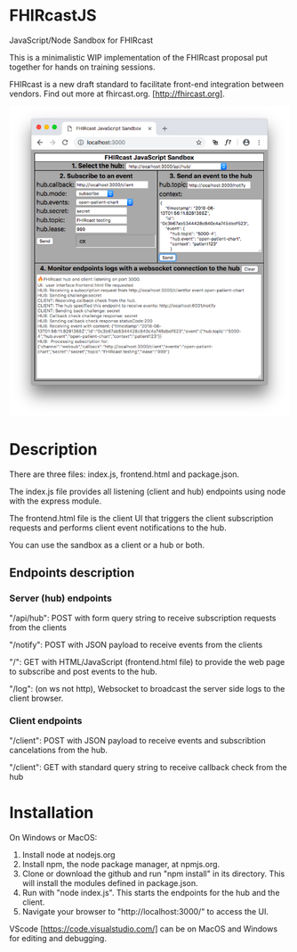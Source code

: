 # FHIRcastJS
JavaScript/Node Sandbox for FHIRcast

This is a minimalistic WIP implementation of the FHIRcast proposal put together for hands on training sessions.

FHIRcast is a new draft standard to facilitate front-end integration between vendors.  Find out more at fhircast.org. [http://fhircast.org].

![frontend](frontend.png)

# Description

There are three files:  index.js, frontend.html and package.json.

The index.js file provides all listening (client and hub) endpoints using node with the express module.  

The frontend.html file is the client UI that triggers the client subscription requests and performs client event notifications to the hub.

You can use the sandbox as a client or a hub or both.

## Endpoints description
### Server (hub) endpoints

"/api/hub": POST with form query string to receive subscription requests from the clients
 
 
 "/notify": POST with JSON payload to receive events from the clients 


"/": GET with HTML/JavaScript (frontend.html file) to provide the web page to subscribe and post events to the hub.


"/log": (on ws not http), Websocket to broadcast the server side logs to the client browser.

### Client endpoints

"/client": POST with JSON payload to receive events and subscribtion cancelations from the hub.


"/client": GET with standard query string to receive callback check from the hub 

Installation
========================================
On Windows or MacOS:
1. Install node at nodejs.org
2. Install npm, the node package manager, at npmjs.org.
3. Clone or download the github and run "npm install" in its directory.  This will install the modules defined in package.json.
4. Run with "node index.js".  This starts the endpoints for the hub and the client.
5. Navigate your browser to "http://localhost:3000/" to access the UI.



VScode [https://code.visualstudio.com/] can be on MacOS and Windows for editing and debugging.



